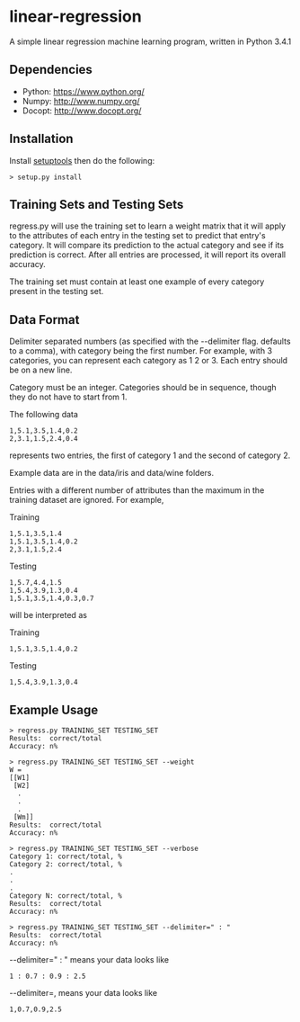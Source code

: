 # linear-regression
A simple linear regression machine learning program, written in Python 3.4.1

## Dependencies
* Python: https://www.python.org/
* Numpy: http://www.numpy.org/
* Docopt: http://www.docopt.org/

## Installation
Install [setuptools](https://pypi.python.org/pypi/setuptools) then do the following:
```
> setup.py install
```
## Training Sets and Testing Sets
regress.py will use the training set to learn a weight matrix that it will apply to the attributes
of each entry in the testing set to predict that entry's category. It will compare its prediction to
the actual category and see if its prediction is correct. After all entries are processed, it will report
its overall accuracy.

The training set must contain at least one example of every category present in the testing set.

## Data Format
Delimiter separated numbers (as specified with the --delimiter flag. defaults to a comma),
with category being the first number. For example, with 3 categories,
you can represent each category as 1 2 or 3. Each entry should be on a new line.

Category must be an integer. Categories should be in sequence, though they do not have to start
from 1.

The following data

```
1,5.1,3.5,1.4,0.2
2,3.1,1.5,2.4,0.4
```

represents two entries, the first of category 1 and the second of category 2.

Example data are in the data/iris and data/wine folders.

Entries with a different number of attributes than the maximum in the training dataset are ignored. For example,

Training
```
1,5.1,3.5,1.4
1,5.1,3.5,1.4,0.2
2,3.1,1.5,2.4
```
Testing
```
1,5.7,4.4,1.5
1,5.4,3.9,1.3,0.4
1,5.1,3.5,1.4,0.3,0.7
```
will be interpreted as

Training
```
1,5.1,3.5,1.4,0.2
```
Testing
```
1,5.4,3.9,1.3,0.4
```

## Example Usage
```
> regress.py TRAINING_SET TESTING_SET
Results:  correct/total
Accuracy: n%

> regress.py TRAINING_SET TESTING_SET --weight
W =
[[W1]
 [W2]
  .
  .
  .
 [Wm]]
Results:  correct/total
Accuracy: n%

> regress.py TRAINING_SET TESTING_SET --verbose
Category 1: correct/total, %
Category 2: correct/total, %
.
.
.
Category N: correct/total, %
Results:  correct/total
Accuracy: n%

> regress.py TRAINING_SET TESTING_SET --delimiter=" : "
Results:  correct/total
Accuracy: n%
```
--delimiter=" : " means your data looks like
```
1 : 0.7 : 0.9 : 2.5
```
--delimiter=, means your data looks like
```
1,0.7,0.9,2.5
```
